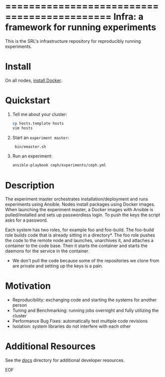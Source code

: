 ============================================
Infra: a framework for running experiments
============================================

This is the SRL's infrastructure repository for reproducibly running experiments.

Install
======

On all nodes, [install Docker](https://docs.docker.com/engine/installation/).

Quickstart
==========

1. Tell me about your cluster:

   ```bash
   cp hosts.template hosts
   vim hosts
   ```

2. Start an ``experiment master``:

    ```bash
     bin/emaster.sh
     ```

3. Run an experiment:

    ```bash
    ansible-playbook ceph/experiments/ceph.yml
    ```

Description
===========

The experiment master orchestrates installation/deployment and runs experiments using Ansible. Nodes install packages using Docker images. When launching the experiment master, a Docker images with Ansible is pulled/installed and sets up passwordless login. To push the keys the script asks for a password.

Each system has two roles, for example foo and foo-build. The foo-build role builds code that is already sitting in a directory*. The foo role pushes the code to the remote node and launches, unarchives it, and attaches a container to the code base. Then it starts the container and starts the daemons for the service in the container.

* We don't pull the code because some of the repositories we clone from are private and setting up the keys is a pain.

Motivation
==========

- Reproducibility: exchanging code and starting the systems for another person
- Tuning and Benchmarking: running jobs overnight and fully utilizing the cluster
- Performance Bug Fixes: automatically test multiple code revisions
- Isolation: system libraries do not interfere with each other

Additional Resources
====================

See the [docs](docs) directory for additional developer resources.

EOF
